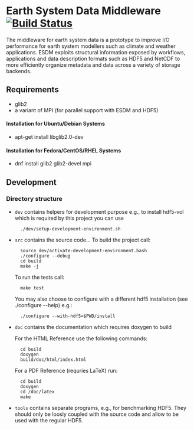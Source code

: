 # Earth System Data Middleware [![Build Status](https://travis-ci.org/ESiWACE/esdm.svg?branch=master)](https://travis-ci.org/ESiWACE/esdm)


The middleware for earth system data is a prototype to improve I/O performance
for earth system modellers such as climate and weather applications.
ESDM exploits structural information exposed by workflows, applications and 
data description formats such as HDF5 and NetCDF to more efficiently organize 
metadata and data across a variety of storage backends.

## Requirements

 * glib2
 * a variant of MPI (for parallel support with ESDM and HDF5)


#### Installation for Ubuntu/Debian Systems

  * apt-get install libglib2.0-dev

#### Installation for Fedora/CentOS/RHEL Systems

  * dnf install glib2 glib2-devel mpi



## Development

### Directory structure

- `dev` contains helpers for development purpose
  e.g., to install hdf5-vol which is required by this project you can use 

        ./dev/setup-development-environment.sh

- `src` contains the source code...
  To build the project call:

        source dev/activate-development-environment.bash
		./configure --debug
		cd build
		make -j

  To run the tests call:

		make test
  
  You may also choose to configure with a different hdf5 installation (see ./configure --help) e.g.:

		./configure --with-hdf5=$PWD/install



- `doc` contains the documentation which requires doxygen to build

	
	For the HTML Reference use the following commands:

		cd build
		doxygen
		build/doc/html/index.html

	For a PDF Reference (requries LaTeX) run:

		cd build
		doxygen
		cd /doc/latex
		make


- `tools` contains separate programs, e.g., for benchmarking HDF5. 
  They should only be loosly coupled with the source code and allow to be used with the regular HDF5.



